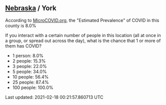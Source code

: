 
## [Nebraska](/united-states/nebraska) / York

According to [MicroCOVID.org](http://microcovid.org),
the "Estimated Prevalence" of COVID in this county is 8.0%

If you interact with a certain number of people in this location
(all at once in a group, or spread out across the day), what is the chance that
1 or more of them has COVID?

- 1 person: 8.0%
- 2 people: 15.3%
- 3 people: 22.0%
- 5 people: 34.0%
- 10 people: 56.4%
- 25 people: 87.4%
- 100 people: 100.0%

Last updated: 2021-02-18 00:21:57.860713 UTC
